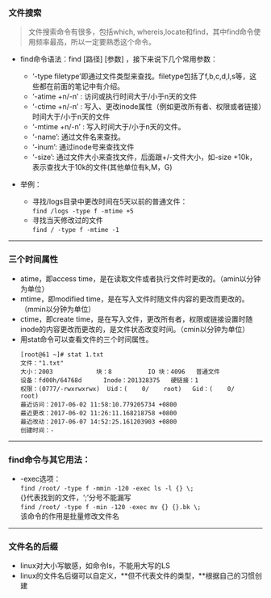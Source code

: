 ### 文件搜索  
> 文件搜索命令有很多，包括which, whereis,locate和find，其中find命令使用频率最高，所以一定要熟悉这个命令。  

* find命令语法：find [路径] [参数]  ，接下来说下几个常用参数：  
    * ‘-type filetype’即通过文件类型来查找。filetype包括了f,b,c,d,l,s等，这些都在前面的笔记中有介绍。  
    * ‘-atime +n/-n’ : 访问或执行时间大于/小于n天的文件  
    * ‘-ctime +n/-n’ : 写入、更改inode属性（例如更改所有者、权限或者链接）时间大于/小于n天的文件  
    * ‘-mtime +n/-n’ : 写入时间大于/小于n天的文件。   
    * ‘-name’: 通过文件名来查找。  
    * ‘-inum’: 通过inode号来查找文件  
    * ‘-size’: 通过文件大小来查找文件，后面跟+/-文件大小，如-size +10k，表示查找大于10k的文件(其他单位有k,M，G)  

* 举例：  
    * 寻找/logs目录中更改时间在5天以前的普通文件：  
        ```find /logs -type f -mtime +5```  
    * 寻找当天修改过的文件  
        ```find / -type f -mtime -1```  

-----------------------------------------------------------------
### 三个时间属性  
* atime，即access time，是在读取文件或者执行文件时更改的。（amin以分钟为单位）  
* mtime，即modified time，是在写入文件时随文件内容的更改而更改的。（mmin以分钟为单位）  
* ctime，即create time，是在写入文件，更改所有者，权限或链接设置时随inode的内容更改而更改的，是文件状态改变时间。（cmin以分钟为单位）  
* 用stat命令可以查看文件的三个时间属性。  
  ```
  [root@61 ~]# stat 1.txt 
  文件："1.txt"
  大小：2003            块：8          IO 块：4096   普通文件
  设备：fd00h/64768d      Inode：201328375   硬链接：1
  权限：(0777/-rwxrwxrwx)  Uid：(    0/    root)   Gid：(    0/    root)
  最近访问：2017-06-02 11:58:10.779205734 +0800
  最近更改：2017-06-02 11:26:11.168218758 +0800
  最近改动：2017-06-07 14:52:25.161203903 +0800
  创建时间：-  
  ```  
------------------------------------------------------------------  
### find命令与其它用法：  
* -exec选项：  
  ```find /root/ -type f -mmin -120 -exec ls -l {} \;```  
  \{}代表找到的文件，‘;’分号不能漏写  
  ```find /root/ -type f -min -120 -exec mv {} {}.bk \;```  
   该命令的作用是批量修改文件名  
-------------------------------------------------------------------
### 文件名的后缀  
* linux对大小写敏感，如命令ls，不能用大写的LS  
* linux的文件名后缀可以自定义，**但不代表文件的类型，**根据自己的习惯创建




 



